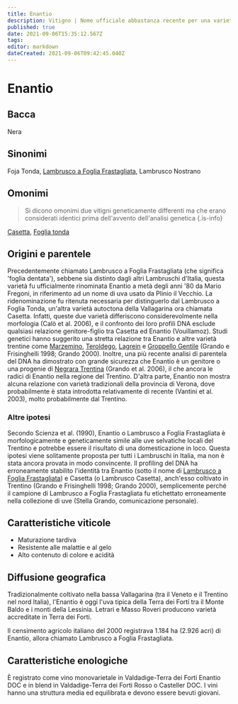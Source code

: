 ```yaml
---
title: Enantio
description: Vitigno | Nome ufficiale abbastanza recente per una varietà trentina un tempo chiamata Lambrusco a Foglia Frastagliata.
published: true
date: 2021-09-06T15:35:12.567Z
tags: 
editor: markdown
dateCreated: 2021-09-06T09:42:45.040Z
---
```


# Enantio

## Bacca
Nera
## Sinonimi
Foja Tonda, [Lambrusco a Foglia Frastagliata](/vitigni/Italia/lambrusco-a-foglia-frastagliata), Lambrusco Nostrano

## Omonimi
> Si dicono omonimi due vitigni geneticamente differenti ma che erano considerati identici prima dell'avvento dell'analisi genetica
{.is-info}

[Casetta](/vitigni/bacca-nera/casetta), [Foglia tonda](/vitigni/bacca-nera/foglia-tonda)

## Origini e parentele
Precedentemente chiamato Lambrusco a Foglia Frastagliata (che significa 'foglia dentata'), sebbene sia distinto dagli altri Lambruschi d'Italia, questa varietà fu ufficialmente rinominata Enantio a metà degli anni '80 da Mario Fregoni, in riferimento ad un nome di uva usato da Plinio il Vecchio. La ridenominazione fu ritenuta necessaria per distinguerlo dal Lambrusco a Foglia Tonda, un'altra varietà autoctona della Vallagarina ora chiamata Casetta. Infatti, queste due varietà differiscono considerevolmente nella morfologia (Calò et al. 2006), e il confronto dei loro profili DNA esclude qualsiasi relazione genitore-figlio tra Casetta ed Enantio (Vouillamoz). Studi genetici hanno suggerito una stretta relazione tra Enantio e altre varietà trentine come [Marzemino](/vitigni/Italia/marzemino), [Teroldego](/vitigni/bacca-nera/teroldego), [Lagrein](/vitigni/Italia/lagrein) e [Groppello Gentile](/vitigni/bacca-nera/groppello-gentile) (Grando e Frisinghelli 1998; Grando 2000). Inoltre, una più recente analisi di parentela del DNA ha dimostrato con grande sicurezza che Enantio è un genitore o una progenie di [Negrara Trentina](/vitigni/bacca-nera/negrara-trentina) (Grando et al. 2006), il che ancora le radici di Enantio nella regione del Trentino. D'altra parte, Enantio non mostra alcuna relazione con varietà tradizionali della provincia di Verona, dove probabilmente è stata introdotta relativamente di recente (Vantini et al. 2003), molto probabilmente dal Trentino.

### Altre ipotesi

Secondo Scienza et al. (1990), Enantio o Lambrusco a Foglia Frastagliata è morfologicamente e geneticamente simile alle uve selvatiche locali del Trentino e potrebbe essere il risultato di una domesticazione in loco. Questa ipotesi viene solitamente proposta per tutti i Lambruschi in Italia, ma non è stata ancora provata in modo convincente. Il profiling del DNA ha erroneamente stabilito l'identità tra Enantio (sotto il nome di [Lambrusco a Foglia Frastagliata](/vitigni/Italia/lambrusco-a-foglia-frastagliata)) e Casetta (o Lambrusco Casetta), anch'esso coltivato in Trentino (Grando e Frisinghelli 1998; Grando 2000), semplicemente perché il campione di Lambrusco a Foglia Frastagliata fu etichettato erroneamente nella collezione di uve (Stella Grando, comunicazione personale).

## Caratteristiche viticole
-  Maturazione tardiva 
- Resistente alle malattie e al gelo 
- Alto contenuto di colore e acidità

## Diffusione geografica
Tradizionalmente coltivato nella bassa Vallagarina (tra il Veneto e il Trentino nel nord Italia), l'Enantio è oggi l'uva tipica della Terra dei Forti tra il Monte Baldo e i monti della Lessinia. Letrari e Masso Roveri producono varietà accreditate in Terra dei Forti.

Il censimento agricolo italiano del 2000 registrava 1.184 ha (2.926 acri) di Enantio, allora chiamato Lambrusco a Foglia Frastagliata.

## Caratteristiche enologiche
È registrato come vino monovarietale in Valdadige-Terra dei Forti Enantio DOC e in blend in Valdadige-Terra dei Forti Rosso o Casteller DOC. I vini hanno una struttura media ed equilibrata e devono essere bevuti giovani.